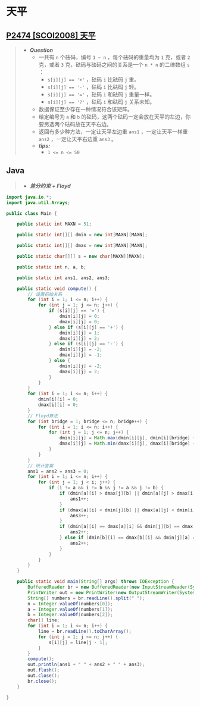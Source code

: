 # 天平

## [P2474 [SCOI2008] 天平](https://www.luogu.com.cn/problem/P2474)

> - ***Question***
>   - 一共有 `n` 个砝码，编号 `1 ~ n` ，每个砝码的重量均为 `1` 克，或者 `2` 克，或者 `3` 克，砝码与砝码之间的关系是一个 `n * n` 的二维数组 `s` ：
>     - `s[i][j] == '+'` ，砝码 `i` 比砝码 `j` 重。
>     - `s[i][j] == '-'` ，砝码 `i` 比砝码 `j` 轻。
>     - `s[i][j] == '='` ，砝码 `i` 和砝码 `j` 重量一样。
>     - `s[i][j] == '?'` ，砝码 `i` 和砝码 `j` 关系未知。
>   - 数据保证至少存在一种情况符合该矩阵。
>   - 给定编号为 `a` 和 `b` 的砝码，这两个砝码一定会放在天平的左边，你要另选两个砝码放在天平右边。
>   - 返回有多少种方法，一定让天平左边重 `ans1` ，一定让天平一样重 `ans2` ，一定让天平右边重 `ans3` 。
>   - ***tips:***
>     - `1 <= n <= 50`

## Java

> - ***差分约束 + Floyd***

```java
import java.io.*;
import java.util.Arrays;

public class Main {

    public static int MAXN = 51;

    public static int[][] dmin = new int[MAXN][MAXN];

    public static int[][] dmax = new int[MAXN][MAXN];

    public static char[][] s = new char[MAXN][MAXN];

    public static int n, a, b;

    public static int ans1, ans2, ans3;

    public static void compute() {
        // 设置初始关系
        for (int i = 1; i <= n; i++) {
            for (int j = 1; j <= n; j++) {
                if (s[i][j] == '=') {
                    dmin[i][j] = 0;
                    dmax[i][j] = 0;
                } else if (s[i][j] == '+') {
                    dmin[i][j] = 1;
                    dmax[i][j] = 2;
                } else if (s[i][j] == '-') {
                    dmin[i][j] = -2;
                    dmax[i][j] = -1;
                } else {
                    dmin[i][j] = -2;
                    dmax[i][j] = 2;
                }
            }
        }
        for (int i = 1; i <= n; i++) {
            dmin[i][i] = 0;
            dmax[i][i] = 0;
        }
        // Floyd算法
        for (int bridge = 1; bridge <= n; bridge++) {
            for (int i = 1; i <= n; i++) {
                for (int j = 1; j <= n; j++) {
                    dmin[i][j] = Math.max(dmin[i][j], dmin[i][bridge] + dmin[bridge][j]);
                    dmax[i][j] = Math.min(dmax[i][j], dmax[i][bridge] + dmax[bridge][j]);
                }
            }
        }
        // 统计答案
        ans1 = ans2 = ans3 = 0;
        for (int i = 1; i <= n; i++) {
            for (int j = 1; j < i; j++) {
                if (i != a && i != b && j != a && j != b) {
                    if (dmin[a][i] > dmax[j][b] || dmin[a][j] > dmax[i][b]) {
                        ans1++;
                    }
                    if (dmax[a][i] < dmin[j][b] || dmax[a][j] < dmin[i][b]) {
                        ans3++;
                    }
                    if (dmin[a][i] == dmax[a][i] && dmin[j][b] == dmax[j][b] && dmin[a][i] == dmin[j][b]) {
                        ans2++;
                    } else if (dmin[b][i] == dmax[b][i] && dmin[j][a] == dmax[j][a] && dmin[b][i] == dmin[j][a]) {
                        ans2++;
                    }
                }
            }
        }
    }

    public static void main(String[] args) throws IOException {
        BufferedReader br = new BufferedReader(new InputStreamReader(System.in));
        PrintWriter out = new PrintWriter(new OutputStreamWriter(System.out));
        String[] numbers = br.readLine().split(" ");
        n = Integer.valueOf(numbers[0]);
        a = Integer.valueOf(numbers[1]);
        b = Integer.valueOf(numbers[2]);
        char[] line;
        for (int i = 1; i <= n; i++) {
            line = br.readLine().toCharArray();
            for (int j = 1; j <= n; j++) {
                s[i][j] = line[j - 1];
            }
        }
        compute();
        out.println(ans1 + " " + ans2 + " " + ans3);
        out.flush();
        out.close();
        br.close();
    }

}
```
